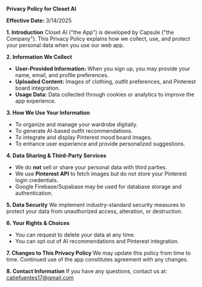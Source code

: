 **Privacy Policy for Closet AI**

**Effective Date:** 3/14/2025

**1. Introduction**
Closet AI ("the App") is developed by Capsule ("the Company"). This Privacy Policy explains how we collect, use, and protect your personal data when you use our web app.

**2. Information We Collect**
- **User-Provided Information:** When you sign up, you may provide your name, email, and profile preferences.
- **Uploaded Content:** Images of clothing, outfit preferences, and Pinterest board integration.
- **Usage Data:** Data collected through cookies or analytics to improve the app experience.

**3. How We Use Your Information**
- To organize and manage your wardrobe digitally.
- To generate AI-based outfit recommendations.
- To integrate and display Pinterest mood board images.
- To enhance user experience and provide personalized suggestions.

**4. Data Sharing & Third-Party Services**
- We do **not** sell or share your personal data with third parties.
- We use **Pinterest API** to fetch images but do not store your Pinterest login credentials.
- Google Firebase/Supabase may be used for database storage and authentication.

**5. Data Security**
We implement industry-standard security measures to protect your data from unauthorized access, alteration, or destruction.

**6. Your Rights & Choices**
- You can request to delete your data at any time.
- You can opt out of AI recommendations and Pinterest integration.

**7. Changes to This Privacy Policy**
We may update this policy from time to time. Continued use of the app constitutes agreement with any changes.

**8. Contact Information**
If you have any questions, contact us at: catiefuentes17@gmail.com

